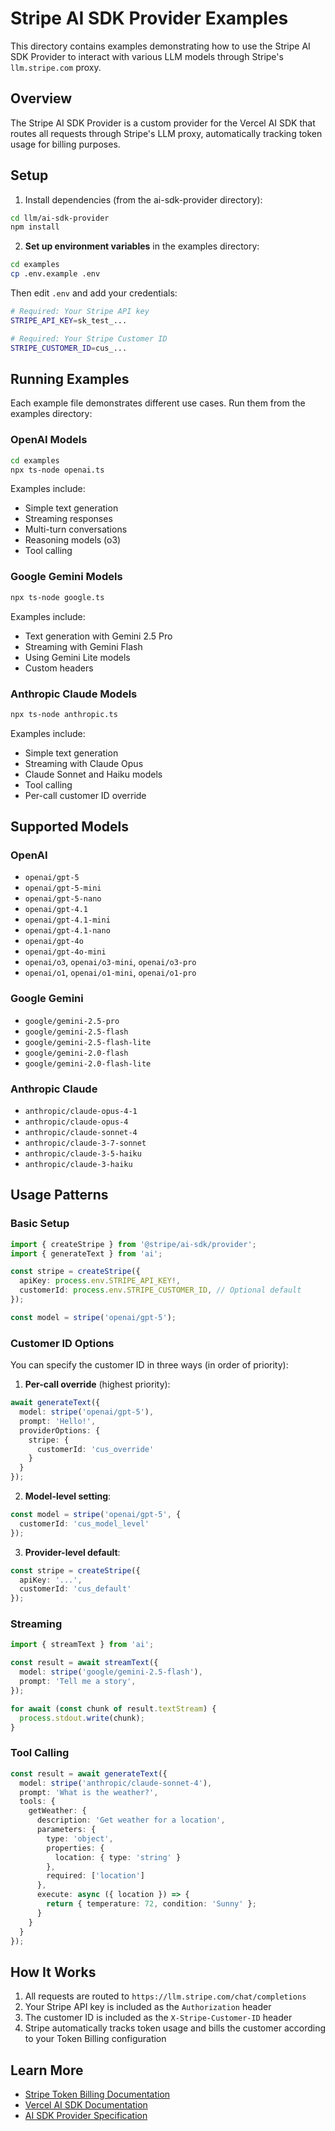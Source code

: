 # Stripe AI SDK Provider Examples

This directory contains examples demonstrating how to use the Stripe AI SDK Provider to interact with various LLM models through Stripe's `llm.stripe.com` proxy.

## Overview

The Stripe AI SDK Provider is a custom provider for the Vercel AI SDK that routes all requests through Stripe's LLM proxy, automatically tracking token usage for billing purposes.

## Setup

1. Install dependencies (from the ai-sdk-provider directory):
```bash
cd llm/ai-sdk-provider
npm install
```

2. **Set up environment variables** in the examples directory:
```bash
cd examples
cp .env.example .env
```

Then edit `.env` and add your credentials:
```bash
# Required: Your Stripe API key
STRIPE_API_KEY=sk_test_...

# Required: Your Stripe Customer ID
STRIPE_CUSTOMER_ID=cus_...
```

## Running Examples

Each example file demonstrates different use cases. Run them from the examples directory:

### OpenAI Models
```bash
cd examples
npx ts-node openai.ts
```

Examples include:
- Simple text generation
- Streaming responses
- Multi-turn conversations
- Reasoning models (o3)
- Tool calling

### Google Gemini Models
```bash
npx ts-node google.ts
```

Examples include:
- Text generation with Gemini 2.5 Pro
- Streaming with Gemini Flash
- Using Gemini Lite models
- Custom headers

### Anthropic Claude Models
```bash
npx ts-node anthropic.ts
```

Examples include:
- Simple text generation
- Streaming with Claude Opus
- Claude Sonnet and Haiku models
- Tool calling
- Per-call customer ID override

## Supported Models

### OpenAI
- `openai/gpt-5`
- `openai/gpt-5-mini`
- `openai/gpt-5-nano`
- `openai/gpt-4.1`
- `openai/gpt-4.1-mini`
- `openai/gpt-4.1-nano`
- `openai/gpt-4o`
- `openai/gpt-4o-mini`
- `openai/o3`, `openai/o3-mini`, `openai/o3-pro`
- `openai/o1`, `openai/o1-mini`, `openai/o1-pro`

### Google Gemini
- `google/gemini-2.5-pro`
- `google/gemini-2.5-flash`
- `google/gemini-2.5-flash-lite`
- `google/gemini-2.0-flash`
- `google/gemini-2.0-flash-lite`

### Anthropic Claude
- `anthropic/claude-opus-4-1`
- `anthropic/claude-opus-4`
- `anthropic/claude-sonnet-4`
- `anthropic/claude-3-7-sonnet`
- `anthropic/claude-3-5-haiku`
- `anthropic/claude-3-haiku`

## Usage Patterns

### Basic Setup

```typescript
import { createStripe } from '@stripe/ai-sdk/provider';
import { generateText } from 'ai';

const stripe = createStripe({
  apiKey: process.env.STRIPE_API_KEY!,
  customerId: process.env.STRIPE_CUSTOMER_ID, // Optional default
});

const model = stripe('openai/gpt-5');
```

### Customer ID Options

You can specify the customer ID in three ways (in order of priority):

1. **Per-call override** (highest priority):
```typescript
await generateText({
  model: stripe('openai/gpt-5'),
  prompt: 'Hello!',
  providerOptions: {
    stripe: {
      customerId: 'cus_override'
    }
  }
});
```

2. **Model-level setting**:
```typescript
const model = stripe('openai/gpt-5', {
  customerId: 'cus_model_level'
});
```

3. **Provider-level default**:
```typescript
const stripe = createStripe({
  apiKey: '...',
  customerId: 'cus_default'
});
```

### Streaming

```typescript
import { streamText } from 'ai';

const result = await streamText({
  model: stripe('google/gemini-2.5-flash'),
  prompt: 'Tell me a story',
});

for await (const chunk of result.textStream) {
  process.stdout.write(chunk);
}
```

### Tool Calling

```typescript
const result = await generateText({
  model: stripe('anthropic/claude-sonnet-4'),
  prompt: 'What is the weather?',
  tools: {
    getWeather: {
      description: 'Get weather for a location',
      parameters: {
        type: 'object',
        properties: {
          location: { type: 'string' }
        },
        required: ['location']
      },
      execute: async ({ location }) => {
        return { temperature: 72, condition: 'Sunny' };
      }
    }
  }
});
```

## How It Works

1. All requests are routed to `https://llm.stripe.com/chat/completions`
2. Your Stripe API key is included as the `Authorization` header
3. The customer ID is included as the `X-Stripe-Customer-ID` header
4. Stripe automatically tracks token usage and bills the customer according to your Token Billing configuration

## Learn More

- [Stripe Token Billing Documentation](https://stripe.com/docs)
- [Vercel AI SDK Documentation](https://sdk.vercel.ai/docs)
- [AI SDK Provider Specification](https://github.com/vercel/ai/tree/main/packages/provider)

